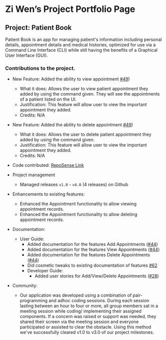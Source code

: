 # Zi Wen’s Project Portfolio Page

## Project: Patient Book 
Patient Book is an app for managing patient's information including personal details, appointment details and  medical histories, optimized for use via a Command Line Interface (CLI) while still having the benefits of a Graphical User Interface (GUI).

### Contributions to the project.


* New Feature: Added the ability to view appointment [#49](https://github.com/AY2021S2-TIC4002-F18-4/tp2/pull/49)) 
  * What it does: Allows the user to view patient appointment they added by using the command given. They will see the appointments of a patient listed on the UI.
  * Justification: This feature will allow user to view the important appointment they added.
  * Credits: N/A
  
* New Feature: Added the ability to delete appointment [#49](https://github.com/AY2021S2-TIC4002-F18-4/tp2/pull/49)) 
   * What it does: Allows the user to delete patient appointment they added by using the command given.
   * Justification: This feature will allow user to view the important appointment they added.
   * Credits: N/A

* Code contributed: [RepoSense Link](https://nus-tic4002-ay2021s2.github.io/tp-dashboard/?search=&sort=groupTitle&sortWithin=title&timeframe=commit&mergegroup=&groupSelect=groupByRepos&breakdown=true&checkedFileTypes=docs~functional-code~test-code~other&since=)
 
* Project management
  * Managed releases ```v1.0``` - ```v4.0``` (4 releases) on Github
 
* Enhancements to existing features:
  * Enhanced the Appointment functionality to allow viewing appointment records.
  * Enhanced the Appointment functionality to allow deleting appointment records.

* Documentation:
  * User Guide:
    * Added documentation for the features Add Appointments ([#44](https://github.com/AY2021S2-TIC4002-F18-4/tp2/pull/44))
    * Added documentation for the features View Appointments ([#44](https://github.com/AY2021S2-TIC4002-F18-4/tp2/pull/44))
    * Added documentation for the features Delete Appointments ([#44](https://github.com/AY2021S2-TIC4002-F18-4/tp2/pull/44))
    * Did cosmetic tweaks to existing documentation of features [\#62](https://github.com/AY2021S2-TIC4002-F18-4/tp2/pull/62)
    * Developer Guide:
      * Added user stories for Add/View/Delete Appointments ([#28](https://github.com/AY2021S2-TIC4002-F18-4/tp2/pull/28))
      
* Community:
  * Our application was developed using a combination of pair-programming and adhoc coding sessions. During each session lasting between an hour to four or more, all group members sat in a meeting session while coding/ implementing their assigned components. If a concern was raised or support was needed, they shared their screen via the meeting session and everyone participated or assisted to clear the obstacle. Using this method we've successfully cleared v1.0 to v3.0 of our project milestones. 
